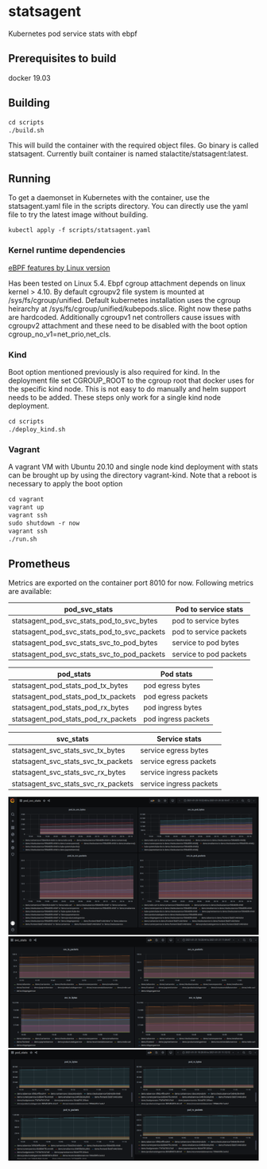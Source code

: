 # statsagent

Kubernetes pod service stats with ebpf

## Prerequisites to build

docker 19.03

## Building

```
cd scripts
./build.sh
```

This will build the container with the required object files.
Go binary is called statsagent. Currently built container is named stalactite/statsagent:latest.

## Running

To get a daemonset in Kubernetes with the container, use the statsagent.yaml file in the scripts directory.
You can directly use the yaml file to try the latest image without building.

```
kubectl apply -f scripts/statsagent.yaml

```

### Kernel runtime dependencies

 [eBPF features by Linux version](https://github.com/iovisor/bcc/blob/master/docs/kernel-versions.md)

Has been tested on Linux 5.4. Ebpf cgroup attachment depends on linux kernel > 4.10.
By default cgroupv2 file system is mounted at /sys/fs/cgroup/unified. Default kubernetes installation
uses the cgroup heirarchy at /sys/fs/cgroup/unified/kubepods.slice. Right now these paths are hardcoded.
Additionally cgroupv1 net controllers cause issues with cgroupv2 attachment and these need to be disabled
with the boot option cgroup_no_v1=net_prio,net_cls.

### Kind

Boot option mentioned previously is also required for kind.
In the deployment file set CGROUP_ROOT to the cgroup root that docker uses for the specific kind node.
This is not easy to do manually and helm support needs to be added.
These steps only work for a single kind node deployment.
```
cd scripts
./deploy_kind.sh
```

### Vagrant

A vagrant VM with Ubuntu 20.10 and single node kind deployment with stats can be brought up by using the directory vagrant-kind.
Note that a reboot is necessary to apply the boot option
```
cd vagrant
vagrant up
vagrant ssh
sudo shutdown -r now
vagrant ssh
./run.sh
```

## Prometheus

Metrics are exported on the container port 8010 for now. Following metrics are available: 

| pod_svc_stats | Pod to service stats |
| ------------- | -------------------- |
| statsagent_pod_svc_stats_pod_to_svc_bytes | pod to service bytes |
| statsagent_pod_svc_stats_pod_to_svc_packets | pod to service packets |
| statsagent_pod_svc_stats_svc_to_pod_bytes | service to pod bytes |
| statsagent_pod_svc_stats_svc_to_pod_packets | service to pod packets |

| pod_stats | Pod stats |
| --------- | --------- |
| statsagent_pod_stats_pod_tx_bytes | pod egress bytes |
| statsagent_pod_stats_pod_tx_packets | pod egress packets |
| statsagent_pod_stats_pod_rx_bytes | pod ingress bytes |
| statsagent_pod_stats_pod_rx_packets | pod ingress packets |

| svc_stats | Service stats |
| --------- | ------------ |
| statsagent_svc_stats_svc_tx_bytes | service egress bytes | 
| statsagent_svc_stats_svc_tx_packets | service egress packets |
| statsagent_svc_stats_svc_rx_bytes | service ingress packets |
| statsagent_svc_stats_svc_rx_packets | service ingress packets |

![pod_svc_stats](images/pod_svc_stats.png)
![svc_stats](images/svc_stats.png)
![pod_stats](images/pod_stats.png)


